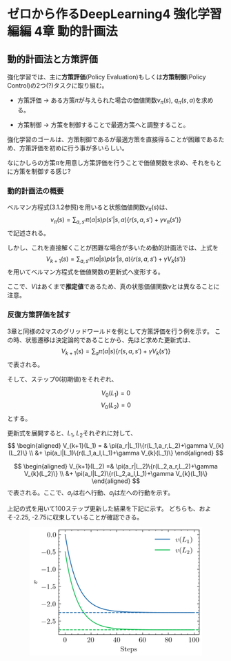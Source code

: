 # ゼロから作るDeepLearning4 強化学習編編 4章 動的計画法

## 動的計画法と方策評価

強化学習では、主に**方策評価**(Policy Evaluation)もしくは**方策制御**(Policy Control)の2つ(?)タスクに取り組む。

- 方策評価 -> ある方策$\pi$が与えられた場合の価値関数$v_{\pi}(s)$, $q_{\pi}(s,a)$を求める。

- 方策制御 -> 方策を制御することで最適方策へと調整すること。

強化学習のゴールは、方策制御であるが最適方策を直接得ることが困難であるため、方策評価を初めに行う事が多いらしい。

なにかしらの方策$\pi$を用意し方策評価を行うことで価値関数を求め、それをもとに方策を制御する感じ?

### 動的計画法の概要

ベルマン方程式(3.1.2参照)を用いると状態価値関数$v_{\pi}(s)$は、
$$
v_{\pi}(s) = \sum_{a,s'}\pi(a|s)p(s'|s,a)\{r(s,a,s')+\gamma v_{\pi}(s')\}
$$
で記述される。

しかし、これを直接解くことが困難な場合が多いため動的計画法では、上式を
$$
V_{k+1}(s) = \sum_{a, s'}\pi(a|s)p(s'|s,a)\{r(s,a,s')+\gamma V_{k}(s')\}
$$
を用いてベルマン方程式を価値関数の更新式へ変形する。

ここで、$V$はあくまで**推定値**であるため、真の状態価値関数$v$とは異なることに注意。

### 反復方策評価を試す
3章と同様の2マスのグリッドワールドを例として方策評価を行う例を示す。
この時、状態遷移は決定論的であることから、先ほど求めた更新式は、
$$
V_{k+1}(s) = \sum_{a}\pi(a|s)\{r(s,a,s')+\gamma V_{k}(s')\}
$$
で表される。

そして、ステップ0(初期値)をそれぞれ、

$$V_0(L_1) = 0$$
$$V_0(L_2) = 0$$
とする。

更新式を展開すると、$L_1$, $L_2$それぞれに対して、
$$
\begin{aligned}
V_{k+1}(L_1) = & \pi(a_r|L_1)\{r(L_1,a_r,L_2)+\gamma V_{k}(L_2)\} \\
               &+ \pi(a_l|L_1)\{r(L_1,a_l,L_1)+\gamma V_{k}(L_1)\}
\end{aligned}
$$

$$
\begin{aligned}
V_{k+1}(L_2) =& \pi(a_r|L_2)\{r(L_2,a_r,L_2)+\gamma V_{k}(L_2)\} \\
              &+ \pi(a_l|L_2)\{r(L_2,a_l,L_1)+\gamma V_{k}(L_1)\}
\end{aligned}
$$
で表される。ここで、$a_r$は右へ行動、$a_l$は左への行動を示す。

上記の式を用いて100ステップ更新した結果を下記に示す。
どちらも、およそ-2.25, -2.75に収束していることが確認できる。

<div align="center">
<img src="fig1.png" width="400">
</div>